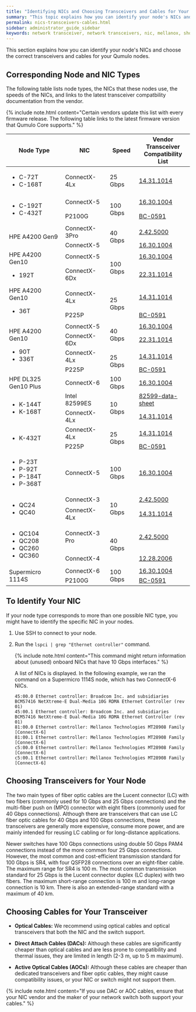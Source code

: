 ```yaml
---
title: "Identifying NICs and Choosing Transceivers and Cables for Your Qumulo Node"
summary: "This topic explains how you can identify your node's NICs and choose the correct transceivers and cables for your Qumulo nodes."
permalink: nics-transceivers-cables.html
sidebar: administrator_guide_sidebar
keywords: network transceiver, network transceivers, nic, mellanox, short range transceiver, long range transceiver, fiber, fiber optic, fiber optic cable
---
```


This section explains how you can identify your node's NICs and choose the correct transceivers and cables for your Qumulo nodes.

## Corresponding Node and NIC Types
The following table lists node types, the NICs that these nodes use, the speeds of the NICs, and links to the latest transceiver compatbility documentation from the vendor.

{% include note.html content="Certain vendors update this list with every firmware release. The following table links to the latest firmware version that Qumulo Core supports." %}

<table>
<thead>
  <tr>
    <th>Node Type</th>
    <th>NIC</th>
    <th>Speed</th>
    <th>Vendor Transceiver<br>Compatibility List</th>
  </tr>
</thead>
<tbody>
  <tr>
    <td><ul><li>C-72T</li><li>C-168T</li></ul></td>
    <td>ConnectX-4Lx</td>
    <td>25 Gbps</td>
    <td><a href="https://docs.nvidia.com/networking/display/ConnectX4LxFirmwarev14311014/Firmware+Compatible+Products" target="_blank" rel="noopener noreferrer">14.31.1014</a></td>
  </tr>
  <tr>
    <td rowspan="2"><ul><li>C-192T</li><li>C-432T</li></ul></td>
    <td>ConnectX-5</td>
    <td rowspan="2">100 Gbps</td>
    <td><a href="https://docs.nvidia.com/networking/spaces/viewspace.action?key=ConnectX5Firmwarev16301004" target="_blank" rel="noopener noreferrer">16.30.1004</a></td>
  </tr>
  <tr>
    <td>P2100G</td>
    <td><a href="https://docs.broadcom.com/doc/BC-0591EN" target="_blank" rel="noopener noreferrer">BC-0591</a></td>
  </tr>
  <tr>
    <td rowspan="2">HPE A4200 Gen9</td>
    <td>ConnectX-3Pro</td>
    <td rowspan="2">40 Gbps</td>
    <td><a href="https://network.nvidia.com/related-docs/firmware/ConnectX3Pro-FW-2_42_5000-release_notes.pdf" target="_blank" rel="noopener noreferrer">2.42.5000</a></td>
  </tr>
  <tr>
    <td>ConnectX-5</td>
    <td><a href="https://docs.nvidia.com/networking/spaces/viewspace.action?key=ConnectX5Firmwarev16301004" target="_blank" rel="noopener noreferrer">16.30.1004</a></td>
  </tr>
  <tr>
    <td rowspan="2">HPE A4200 Gen10<ul><li>192T</li></ul></td>
    <td>ConnectX-5</td>
    <td rowspan="2">100 Gbps</td>
    <td><a href="https://docs.nvidia.com/networking/spaces/viewspace.action?key=ConnectX5Firmwarev16301004" target="_blank" rel="noopener noreferrer">16.30.1004</a></td>
  </tr>
  <tr>
    <td>ConnectX-6Dx</td>
    <td><a href="https://docs.nvidia.com/networking/spaces/viewspace.action?key=ConnectX6DxFirmwarev22311014" target="_blank" rel="noopener noreferrer">22.31.1014</a></td>
  </tr>
  <tr>
    <td rowspan="2">HPE A4200 Gen10<ul><li>36T</li></ul></td>
    <td>ConnectX-4Lx</td>
    <td rowspan="2">25 Gbps</td>
    <td><a href="https://docs.nvidia.com/networking/display/ConnectX4LxFirmwarev14311014/Firmware+Compatible+Products" target="_blank" rel="noopener noreferrer">14.31.1014</a></td>
  </tr>
  <tr>
    <td>P225P</td>
    <td><a href="https://docs.broadcom.com/doc/BC-0591EN" target="_blank" rel="noopener noreferrer">BC-0591</a></td>
  </tr>
  <tr>
    <td rowspan="4">HPE A4200 Gen10<ul><li>90T</li><li>336T</li></ul></td>
    <td>ConnectX-5</td>
    <td rowspan="2">40 Gbps</td>
    <td><a href="https://docs.nvidia.com/networking/spaces/viewspace.action?key=ConnectX5Firmwarev16301004" target="_blank" rel="noopener noreferrer">16.30.1004</a></td>
  </tr>
  <tr>
    <td>ConnectX-6Dx</td>
    <td><a href="https://docs.nvidia.com/networking/spaces/viewspace.action?key=ConnectX6DxFirmwarev22311014" target="_blank" rel="noopener noreferrer">22.31.1014</a></td>
  </tr>
  <tr>
    <td>ConnectX-4Lx</td>
    <td rowspan="2">25 Gbps</td>
    <td><a href="https://docs.nvidia.com/networking/display/ConnectX4LxFirmwarev14311014/Firmware+Compatible+Products" target="_blank" rel="noopener noreferrer">14.31.1014</a></td>
  </tr>
  <tr>
    <td>P225P</td>
    <td><a href="https://docs.broadcom.com/doc/BC-0591EN" target="_blank" rel="noopener noreferrer">BC-0591</a></td>
  </tr>
  <tr>
    <td>HPE DL325 Gen10 Plus</td>
    <td>ConnectX-6</td>
    <td>100 Gbps</td>
    <td><a href="https://docs.nvidia.com/networking/spaces/viewspace.action?key=ConnectX6Firmwarev20301004" target="_blank" rel="noopener noreferrer">16.30.1004</a></td>
  </tr>
  <tr>
    <td rowspan="2"><ul><li>K-144T</li><li>K-168T</li></ul></td>
    <td>Intel 82599ES</td>
    <td rowspan="2">10 Gbps</td>
    <td><a href="https://www.intel.com/content/www/us/en/embedded/products/networking/82599-10-gbe-controller-datasheet.html?asset=2377" target="_blank" rel="noopener noreferrer">82599-data-sheet</a></td>
  </tr>
  <tr>
    <td>ConnectX-4Lx</td>
    <td><a href="https://docs.nvidia.com/networking/display/ConnectX4LxFirmwarev14311014/Firmware+Compatible+Products" target="_blank" rel="noopener noreferrer">14.31.1014</a></td>
  </tr>
  <tr>
    <td rowspan="2"><ul><li>K-432T</li></ul></td>
    <td>ConnectX-4Lx</td>
    <td rowspan="2">25 Gbps</td>
    <td><a href="https://docs.nvidia.com/networking/display/ConnectX4LxFirmwarev14311014/Firmware+Compatible+Products" target="_blank" rel="noopener noreferrer">14.31.1014</a></td>
  </tr>
  <tr>
    <td>P225P</td>
    <td><a href="https://docs.broadcom.com/doc/BC-0591EN" target="_blank" rel="noopener noreferrer">BC-0591</a></td>
  </tr>
  <tr>
    <td><ul><li>P-23T</li><li>P-92T</li><li>P-184T</li><li>P-368T</li></ul></td>
    <td>ConnectX-5</td>
    <td>100 Gbps</td>
    <td><a href="https://docs.nvidia.com/networking/spaces/viewspace.action?key=ConnectX5Firmwarev16301004" target="_blank" rel="noopener noreferrer">16.30.1004</a></td>
  </tr>
  <tr>
    <td rowspan="2"><ul><li>QC24</li><li>QC40</li></ul></td>
    <td>ConnectX-3</td>
    <td rowspan="2">10 Gbps</td>
    <td><a href="https://network.nvidia.com/sites/default/files/related-docs/firmware/ConnectX3-FW-2_42_5000-release_notes.pdf)" target="_blank" rel="noopener noreferrer">2.42.5000</a></td>
  </tr>
  <tr>
    <td>ConnectX-4Lx</td>
    <td><a href="https://docs.nvidia.com/networking/display/ConnectX4LxFirmwarev14311014/Firmware+Compatible+Products" target="_blank" rel="noopener noreferrer">14.31.1014</a></td>
  </tr>
  <tr>
    <td rowspan="2"><ul><li>QC104</li><li>QC208</li><li>QC260</li><li>QC360</li></ul></td>
    <td>ConnectX-3 Pro</td>
    <td rowspan="2">40 Gbps</td>
    <td><a href="https://network.nvidia.com/related-docs/firmware/ConnectX3Pro-FW-2_42_5000-release_notes.pdf" target="_blank" rel="noopener noreferrer">2.42.5000</a></td>
  </tr>
  <tr>
    <td>ConnectX-4</td>
    <td><a href="https://docs.nvidia.com/networking/display/ConnectX4Firmwarev12282006" target="_blank" rel="noopener noreferrer">12.28.2006</a></td>
  </tr>
  <tr>
    <td rowspan="2">Supermicro 1114S</td>
    <td>ConnectX-6</td>
    <td rowspan="2">100 Gbps</td>
    <td><a href="https://docs.nvidia.com/networking/spaces/viewspace.action?key=ConnectX6Firmwarev20301004" target="_blank" rel="noopener noreferrer">16.30.1004</a></td>
  </tr>
  <tr>
    <td>P2100G</td>
    <td><a href="https://docs.broadcom.com/doc/BC-0591EN" target="_blank" rel="noopener noreferrer">BC-0591</a></td>
  </tr>
</tbody>
</table>

## To Identify Your NIC
If your node type corresponds to more than one possible NIC type, you might have to identify the specific NIC in your nodes.

1. Use SSH to connect to your node.

1. Run the `lspci | grep "Ethernet controller"` command.

   {% include note.html content="This command might return information about (unused) onboard NICs that have 10 Gbps interfaces." %}

   A list of NICs is displayed. In the following example, we ran the command on a Supermicro 1114S node, which has two ConnectX-6 NICs.

   ```
   45:00.0 Ethernet controller: Broadcom Inc. and subsidiaries BCM57416 NetXtreme-E Dual-Media 10G RDMA Ethernet Controller (rev 01)
   45:00.1 Ethernet controller: Broadcom Inc. and subsidiaries BCM57416 NetXtreme-E Dual-Media 10G RDMA Ethernet Controller (rev 01)
   81:00.0 Ethernet controller: Mellanox Technologies MT28908 Family [ConnectX-6]
   81:00.1 Ethernet controller: Mellanox Technologies MT28908 Family [ConnectX-6]
   c5:00.0 Ethernet controller: Mellanox Technologies MT28908 Family [ConnectX-6]
   c5:00.1 Ethernet controller: Mellanox Technologies MT28908 Family [ConnectX-6]
   ```

## Choosing Transceivers for Your Node
The two main types of fiber optic cables are the Lucent connector (LC) with two fibers (commonly used for 10 Gbps and 25 Gbps connections) and the multi-fiber push on (MPO) connector with eight fibers (commonly used for 40 Gbps connections). Although there are transceivers that can use LC fiber optic cables for 40 Gbps and 100 Gbps connections, these transceivers are generally more expensive, consume more power, and are mainly intended for reusing LC cabling or for long-distance applications.

Newer switches have 100 Gbps connections using double 50 Gbps PAM4 connections instead of the more common four 25 Gbps connections. However, the most common and cost-efficient transmission standard for 100 Gbps is SR4, with four QSFP28 connections over an eight-fiber cable. The maximum range for SR4 is 100 m. The most common transmission standard for 25 Gbps is the Lucent connector duplex (LC duplex) with two fibers. The maximum short-range connection is 100 m and long-range connection is 10 km. There is also an extended-range standard with a maximum of 40 km.

## Choosing Cables for Your Transceiver
* **Optical Cables:** We recommend using optical cables and optical transceivers that both the NIC and the switch support.

* **Direct Attach Cables (DACs):** Although these cables are significantly cheaper than optical cables and are less prone to compatibility and thermal issues, they are limited in length (2-3 m, up to 5 m maximum).

* **Active Optical Cables (AOCs):** Although these cables are cheaper than dedicated transceivers and fiber optic cables, they might cause compatibility issues, or your NIC or switch might not support them.

{% include note.html content="If you use DAC or AOC cables, ensure that your NIC vendor and the maker of your network switch both support your cables." %}
